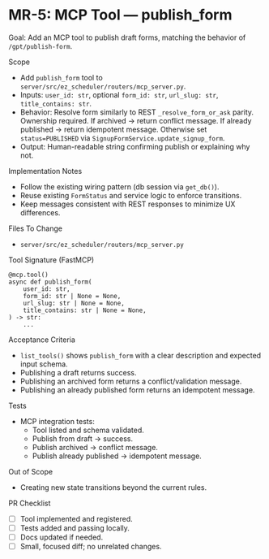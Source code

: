 # MR-5: MCP Tool — publish_form

Goal: Add an MCP tool to publish draft forms, matching the behavior of `/gpt/publish-form`.

Scope
- Add `publish_form` tool to `server/src/ez_scheduler/routers/mcp_server.py`.
- Inputs: `user_id: str`, optional `form_id: str`, `url_slug: str`, `title_contains: str`.
- Behavior: Resolve form similarly to REST `_resolve_form_or_ask` parity. Ownership required. If archived → return conflict message. If already published → return idempotent message. Otherwise set `status=PUBLISHED` via `SignupFormService.update_signup_form`.
- Output: Human-readable string confirming publish or explaining why not.

Implementation Notes
- Follow the existing wiring pattern (db session via `get_db()`).
- Reuse existing `FormStatus` and service logic to enforce transitions.
- Keep messages consistent with REST responses to minimize UX differences.

Files To Change
- `server/src/ez_scheduler/routers/mcp_server.py`

Tool Signature (FastMCP)
```
@mcp.tool()
async def publish_form(
    user_id: str,
    form_id: str | None = None,
    url_slug: str | None = None,
    title_contains: str | None = None,
) -> str:
    ...
```

Acceptance Criteria
- `list_tools()` shows `publish_form` with a clear description and expected input schema.
- Publishing a draft returns success.
- Publishing an archived form returns a conflict/validation message.
- Publishing an already published form returns an idempotent message.

Tests
- MCP integration tests:
  - Tool listed and schema validated.
  - Publish from draft → success.
  - Publish archived → conflict message.
  - Publish already published → idempotent message.

Out of Scope
- Creating new state transitions beyond the current rules.

PR Checklist
- [ ] Tool implemented and registered.
- [ ] Tests added and passing locally.
- [ ] Docs updated if needed.
- [ ] Small, focused diff; no unrelated changes.
